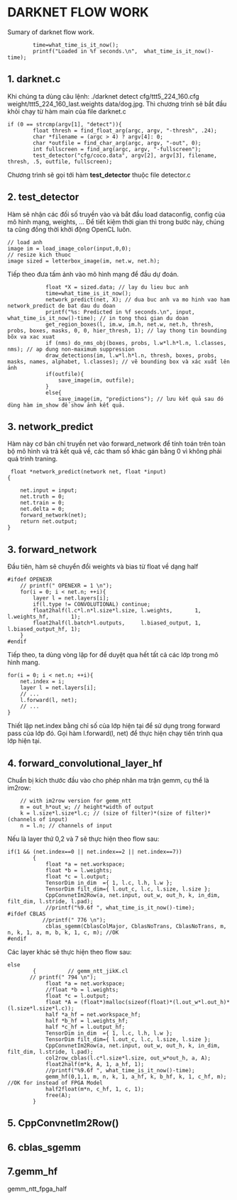 # DARKNET FLOW WORK
Sumary of darknet flow work.
         
            time=what_time_is_it_now();
            printf("Loaded in %f seconds.\n",  what_time_is_it_now()-time);
## 1. darknet.c
Khi chúng ta dùng câu lệnh: ./darknet detect cfg/ttt5_224_160.cfg weight/ttt5_224_160_last.weights data/dog.jpg. Thì chương trình sẽ bắt đầu khỏi chạy từ hàm main của
file darknet.c

```
if (0 == strcmp(argv[1], "detect")){
        float thresh = find_float_arg(argc, argv, "-thresh", .24);
        char *filename = (argc > 4) ? argv[4]: 0;
        char *outfile = find_char_arg(argc, argv, "-out", 0);
        int fullscreen = find_arg(argc, argv, "-fullscreen");
        test_detector("cfg/coco.data", argv[2], argv[3], filename, thresh, .5, outfile, fullscreen);
```
Chương trình sẽ gọi tới hàm **test_detector** thuộc file detector.c
## 2. test_detector
Hàm sẽ nhận các đối số truyền vào và bắt đầu load dataconfig, config của mô hình mạng, weights, ... Để tiết kiệm thời gian thì trong bước này, chúng ta cũng đồng thời
khởi động OpenCL luôn.
```
// load anh 
image im = load_image_color(input,0,0);
// resize kich thuoc 
image sized = letterbox_image(im, net.w, net.h);
```
Tiếp theo đưa tấm ảnh vào mô hình mạng để đầu dự đoán.
```
            float *X = sized.data; // lay du lieu buc anh
            time=what_time_is_it_now();
            network_predict(net, X); // dua buc anh va mo hinh vao ham network_predict de bat dau du doan
            printf("%s: Predicted in %f seconds.\n", input, what_time_is_it_now()-time); // in tong thoi gian du doan 
            get_region_boxes(l, im.w, im.h, net.w, net.h, thresh, probs, boxes, masks, 0, 0, hier_thresh, 1); // lay thong tin bounding bõx va xac xuat
            if (nms) do_nms_obj(boxes, probs, l.w*l.h*l.n, l.classes, nms); // ap dung non-maximum suppression
            draw_detections(im, l.w*l.h*l.n, thresh, boxes, probs, masks, names, alphabet, l.classes); // vẽ bounding box và xác xuất lên ảnh
            if(outfile){
                save_image(im, outfile);
            }
            else{
                save_image(im, "predictions"); // lưu kết quả sau đó dùng hàm im_show để show ảnh kết quả.
```
## 3. network_predict 
Hàm này cơ bản chỉ truyền net vào forward_network để tính toán trên toàn bộ mô hình và trả kết quả về, các tham số khác gán bằng 0 vì không phải quá trinh traning.
```
 float *network_predict(network net, float *input)
{

    net.input = input;
    net.truth = 0;
    net.train = 0;
    net.delta = 0;
    forward_network(net);
    return net.output;
}
```
## 3. forward_network
Đầu tiên, hàm sẽ chuyển đổi weights và bias từ float về dạng half
```
#ifdef OPENEXR
    // printf(" OPENEXR = 1 \n");
    for(i = 0; i < net.n; ++i){
        layer l = net.layers[i];
        if(l.type != CONVOLUTIONAL) continue;
        float2half(l.c*l.n*l.size*l.size, l.weights,       1, l.weights_hf,       1);
        float2half(l.batch*l.outputs,     l.biased_output, 1, l.biased_output_hf, 1);
    }
#endif
```
Tiếp theo, ta dùng vòng lặp for để duyệt qua hết tất cả các lớp trong mô hình mang.
```
for(i = 0; i < net.n; ++i){
    net.index = i;
    layer l = net.layers[i];
    // ...
    l.forward(l, net);
    // ...
}

```
Thiết lập net.index bằng chỉ số của lớp hiện tại để sử dụng trong forward pass của lớp đó.
Gọi hàm l.forward(l, net) để thực hiện chạy tiến trình qua lớp hiện tại. 
## 4. forward_convolutional_layer_hf
Chuẩn bị kích thước đầu vào cho phép nhân ma trận gemm, cụ thể là im2row:
```
    // with im2row version for gemm_ntt
    m = out_h*out_w; // height*width of output
    k = l.size*l.size*l.c; // (size of filter)*(size of filter)*(channels of input)
    n = l.n; // channels of input

```
Nếu là layer thứ 0,2 và 7 sẽ thực hiện theo flow sau:
```
if(1 && (net.index==0 || net.index==2 || net.index==7))
        {
            float *a = net.workspace;
            float *b = l.weights;
            float *c = l.output;
            TensorDim in_dim  ={ 1, l.c, l.h, l.w };
            TensorDim filt_dim={ l.out_c, l.c, l.size, l.size };
            CppConvnetIm2Row(a, net.input, out_w, out_h, k, in_dim, filt_dim, l.stride, l.pad);
            //printf("%9.6f ", what_time_is_it_now()-time);
#ifdef CBLAS
           //printf(" 776 \n");
            cblas_sgemm(CblasColMajor, CblasNoTrans, CblasNoTrans, m, n, k, 1, a, m, b, k, 1, c, m); //OK
#endif

```
Các layer khác sẽ thực hiện theo flow sau:
```
else 
        {          // gemm_ntt_jikK.cl
       // printf(" 794 \n");
            float *a = net.workspace;
            //float *b = l.weights;
            float *c = l.output;
            float *A = (float*)malloc(sizeof(float)*(l.out_w*l.out_h)*(l.size*l.size*l.c));
            half *a_hf = net.workspace_hf;
            half *b_hf = l.weights_hf;
            half *c_hf = l.output_hf;
            TensorDim in_dim  ={ 1, l.c, l.h, l.w };
            TensorDim filt_dim={ l.out_c, l.c, l.size, l.size };
            CppConvnetIm2Row(a, net.input, out_w, out_h, k, in_dim, filt_dim, l.stride, l.pad);
            col2row_cblas(l.c*l.size*l.size, out_w*out_h, a, A);
            float2half(m*k, A, 1, a_hf, 1);
            //printf("%9.6f ", what_time_is_it_now()-time);
            gemm_hf(0,1,1, m, n, k, 1, a_hf, k, b_hf, k, 1, c_hf, m);     //OK for instead of FPGA Model
            half2float(m*n, c_hf, 1, c, 1);
            free(A);
        }

```
## 5. CppConvnetIm2Row() 

## 6. cblas_sgemm

## 7.gemm_hf
gemm_ntt_fpga_half



